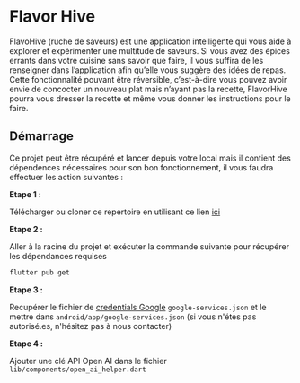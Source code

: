 # Flavor Hive

FlavoHive (ruche de saveurs) est une application intelligente qui vous aide à explorer et expérimenter une multitude de saveurs.
Si vous avez des épices errants dans votre cuisine sans savoir que faire, il vous suffira de les renseigner dans l’application afin qu’elle vous suggère des idées de repas.
Cette fonctionnalité pouvant être réversible, c’est-à-dire vous pouvez avoir envie de concocter un nouveau plat mais n’ayant pas la recette,
FlavorHive pourra vous dresser la recette et même vous donner les instructions pour le faire.

## Démarrage

Ce projet peut être récupéré et lancer depuis votre local mais il contient des dépendences nécessaires pour son bon fonctionnement, il vous faudra effectuer les action suivantes :

**Etape 1 :**

Télécharger ou cloner ce repertoire en utilisant ce lien [ici](https://github.com/LaymajouxClement/flavor_hive.git)

**Etape 2 :**

Aller à la racine du projet et exécuter la commande suivante pour récupérer les dépendances requises

```bash
flutter pub get 
```

**Etape 3 :**

Recupérer le fichier de [credentials Google](https://console.firebase.google.com/u/0/project/flavorhive-2023/settings/general/android:com.example.flavor_hive?consoleUI=FIREBASE) `google-services.json` et le mettre dans `android/app/google-services.json` (si vous n'étes pas autorisé.es, n'hésitez pas à nous contacter)

**Etape 4 :**

Ajouter une clé API Open AI dans le fichier `lib/components/open_ai_helper.dart`
